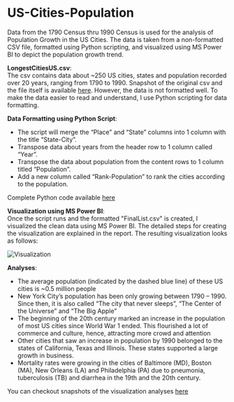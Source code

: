 # US-Cities-Population
Data from the 1790 Census thru 1990 Census is used for the analysis of Population Growth in the US Cities. The data is taken from a non-formatted CSV file, formatted using Python scripting, and visualized using MS Power BI to depict the population growth trend.

**LongestCitiesUS.csv**:  
The csv contains data about ~250 US cities, states and population recorded over 20 years, ranging from 1790 to 1990. Snapshot of the original csv and the file itself is available [here](https://github.com/hetaShah27/US-Cities-Population_1790-1990/blob/master/LargestCitiesUS.csv). However, the data is not formatted well. To make the data easier to read and understand, I use Python scripting for data formatting.  

**Data Formatting using Python Script**:  
- The script will merge the “Place” and “State” columns into 1 column with the title “State-City”.
- Transpose data about years from the header row to 1 column called “Year”.
- Transpose the data about population from the content rows to 1 column titled “Population”.
- Add a new column called “Rank-Population” to rank the cities according to the population.

Complete Python code available [here](https://github.com/hetaShah27/US-Cities-Population_1790-1990/blob/master/cities_script.py)

**Visualization using MS Power BI**:  
Once the script runs and the formatted "FinalList.csv" is created, I visualized the clean data using MS Power BI. The detailed steps for creating the visualization are explained in the report. The resulting visualization looks as follows:

![Visualization](https://github.com/hetaShah27/US-Cities-Population_1790-1990/blob/master/US%20Cities%20Population%20Growth%20Analysis.gif)

**Analyses**:  
- The average population (indicated by the dashed blue line) of these US cities is ~0.5 million people
- New York City’s population has been only growing between 1790 – 1990. Since then, it is also called “The city that never sleeps”, “The Center of the Universe” and “The Big Apple”
- The beginning of the 20th century marked an increase in the population of most US cities since World War 1 ended. This flourished a lot of commerce and culture, hence, attracting more crowd and attention
- Other cities that saw an increase in population by 1990 belonged to the states of California, Texas and Illinois. These states supported a large growth in business.
- Mortality rates were growing in the cities of Baltimore (MD), Boston (MA), New Orleans (LA) and Philadelphia (PA) due to pneumonia, tuberculosis (TB) and diarrhea in the 19th and the 20th century.  

You can checkout snapshots of the visualization analyses [here](https://github.com/hetaShah27/US-Cities-Population_1790-1990/tree/master/Snapshots)
